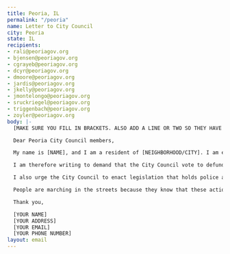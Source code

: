 ```yaml
---
title: Peoria, IL
permalink: "/peoria"
name: Letter to City Council
city: Peoria
state: IL
recipients:
- rali@peoriagov.org
- bjensen@peoriagov.org
- cgrayeb@peoriagov.org
- dcyr@peoriagov.org
- dmoore@peoriagov.org
- jardis@peoriagov.org
- jkelly@peoriagov.org
- jmontelongo@peoriagov.org
- sruckriegel@peoriagov.org
- triggenbach@peoriagov.org
- zoyler@peoriagov.org
body: |-
  [MAKE SURE YOU FILL IN BRACKETS. ALSO ADD A LINE OR TWO SO THEY HAVE TO READ EACH MESSAGE]

  Dear Peoria City Council members,

  My name is [NAME], and I am a resident of [NEIGHBORHOOD/CITY]. I am extremely concerned with the City of Peoria’s inordinate investment in the Peoria Police Department (PPD) at the expense of critical youth, education, and health services. As demonstrated by ongoing peaceful protests, many Peoria residents are dismayed by the current conduct of the Peoria police.

  I am therefore writing to demand that the City Council vote to defund the PPD and reapportion those funds to support evidence-based programs and services that, unlike increased police presence, promote the well-being of residents. It is concerning that the PPD on its website promotes "broken windows" policing, which has been used to target Black Americans and has been shown to be ineffective at keeping our communities safe. The City of Peoria 2020 Budget dedicates 44% of the budget towards “Public Safety,” with 22% of the budget going to policing alone, while funding for the arts (9% of total budget), neighborhood livability (8%), and environmental health (17%) have been neglected. This is morally reprehensible.

  I also urge the City Council to enact legislation that holds police accountable and ensures they can no longer use lethal force against the residents of Peoria without consequence.

  People are marching in the streets because they know that these actions will result in a healthier, safer, more just society. I implore you to listen to the needs of your constituents and take immediate action to address their concerns.

  Thank you,

  [YOUR NAME]
  [YOUR ADDRESS]
  [YOUR EMAIL]
  [YOUR PHONE NUMBER]
layout: email
---
```


